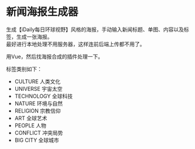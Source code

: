 # 新闻海报生成器 

生成【iDaily每日环球视野】风格的海报，手动输入新闻标题、单图、内容以及标签，生成一张海报。      
最好进行本地处理不用服务器，这样连前后端上传都不用了。  

用Vue，然后找海报合成的插件处理一下。   

标签类别如下：

* CULTURE 人类文化 
* UNIVERSE 宇宙太空 
* TECHNOLOGY 全球科技   
* NATURE 环境与自然         
* RELIGION 宗教信仰         
* ART 全球艺术  
* PEOPLE 人物       
* CONFLICT 冲突局势     
* BIG CITY 全球城市     
